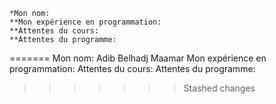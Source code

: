 
    *Mon nom:
    **Mon expérience en programmation:
    **Attentes du cours:
    **Attentes du programme:
=======
    Mon nom: Adib Belhadj Maamar
    Mon expérience en programmation:
    Attentes du cours:
    Attentes du programme:
>>>>>>> Stashed changes
